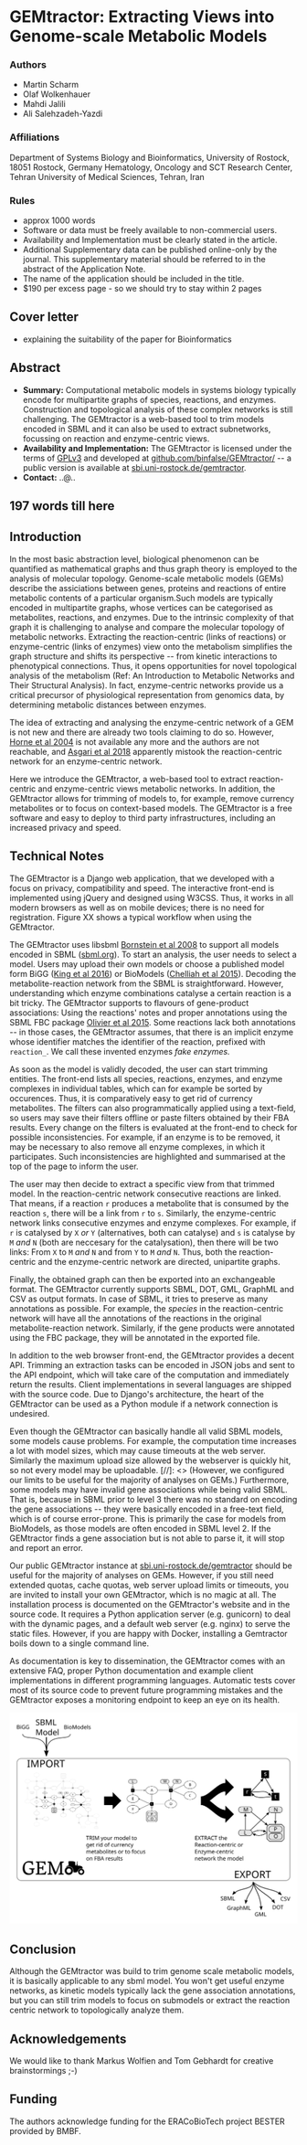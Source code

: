 # GEMtractor: Extracting Views into Genome-scale Metabolic Models

### Authors
* Martin Scharm
* Olaf Wolkenhauer
* Mahdi Jalili
* Ali Salehzadeh-Yazdi

### Affiliations
Department of Systems Biology and Bioinformatics, University of Rostock, 18051 Rostock, Germany
Hematology, Oncology and SCT Research Center, Tehran University of Medical Sciences, Tehran, Iran

### Rules

* approx 1000 words
* Software or data must be freely available to non-commercial users. 
* Availability and Implementation must be clearly stated in the article.
* Additional Supplementary data can be published online-only by the journal. This supplementary material should be referred to in the abstract of the Application Note.
* The name of the application should be included in the title.
* $190 per excess page - so we should try to stay within 2 pages

## Cover letter
* explaining the suitability of the paper for Bioinformatics

## Abstract
* **Summary:** Computational metabolic models in systems biology typically encode for multipartite graphs of species, reactions, and enzymes. Construction and topological analysis of these complex networks is still challenging.
The GEMtractor is a web-based tool to trim models encoded in SBML and it can also be used to extract subnetworks, focussing on reaction and enzyme-centric views.
* **Availability and Implementation:** The GEMtractor is licensed under the terms of [GPLv3](https://www.gnu.org/licenses/gpl-3.0.en.html) and developed at [github.com/binfalse/GEMtractor/](https://github.com/binfalse/GEMtractor/) -- a public version is available at [sbi.uni-rostock.de/gemtractor](https://www.sbi.uni-rostock.de/gemtractor).
* **Contact:** ..@..


## 197 words till here

## Introduction
In the most basic abstraction level, biological phenomenon can be quantified as mathematical graphs and thus graph theory is employed to the analysis of molecular topology. Genome-scale metabolic models (GEMs) describe the assiciations between genes, proteins and reactions of entire metabolic contents of a particular organism.Such models are typically encoded in multipartite graphs, whose vertices can be categorised as metabolites, reactions, and enzymes.
Due to the intrinsic complexity of that graph it is challenging to analyse and compare the molecular topology of metabolic networks.
Extracting the reaction-centric (links of reactions) or enzyme-centric (links of enzymes) view onto the metabolism simplifies the graph structure and shifts its perspective -- from kinetic interactions to phenotypical connections. Thus, it opens opportunities for novel topological analysis of the metabolism (Ref: An Introduction to Metabolic Networks and Their Structural Analysis).
In fact, enzyme-centric networks provide us a critical precursor of physiological representation from genomics data, by determining metabolic distances between enzymes.

The idea of extracting and analysing the enzyme-centric network of a GEM is not new and there are already two tools claiming to do so.
However, [Horne et al 2004](https://academic.oup.com/bioinformatics/article/20/13/2050/241978) is not available any more and the authors are not reachable, and [Asgari et al 2018](https://www.ingentaconnect.com/contentone/ben/cbio/2018/00000013/00000001/art00015) apparently mistook the reaction-centric network for an enzyme-centric network.

Here we introduce the GEMtractor, a web-based tool to extract reaction-centric and enzyme-centric views metabolic networks.
In addition, the GEMtractor allows for trimming of models to, for example, remove currency metabolites or to focus on context-based models.
The GEMtractor is a free software and easy to deploy to third party infrastructures, including an increased privacy and speed.

## Technical Notes
The GEMtractor is a Django web application, that we developed with a focus on privacy, compatibility and speed.
The interactive front-end is implemented using jQuery and designed using W3CSS.
Thus, it works in all modern browsers as well as on mobile devices; there is no need for registration.
Figure XX shows a typical workflow when using the GEMtractor.

The GEMtractor uses libsbml [Bornstein et al 2008](https://www.ncbi.nlm.nih.gov/pubmed/18252737) to support all models encoded in SBML ([sbml.org](http://sbml.org/Main_Page)).
To start an analysis, the user needs to select a model. Users may upload their own models or choose a published model form BiGG ([King et al 2016](https://academic.oup.com/nar/article/44/D1/D515/2502593)) or BioModels ([Chelliah et al 2015](https://nar.oxfordjournals.org/content/early/2014/11/20/nar.gku1181)).
Decoding the metabolite-reaction network from the SBML is straightforward.
However, understanding which enzyme combinations catalyse a certain reaction is a bit tricky.
The GEMtractor supports to flavours of gene-product associations: Using the reactions' notes and proper annotations using the SBML FBC package [Olivier et al 2015](https://co.mbine.org/specifications/sbml.level-3.version-1.fbc.version-2.release-1).
Some reactions lack both annotations -- in those cases, the GEMtractor assumes, that there is an implicit enzyme whose identifier matches the identifier of the reaction, prefixed with `reaction_`.
We call these invented enzymes *fake enzymes.*

As soon as the model is validly decoded, the user can start trimming entities.
The front-end lists all species, reactions, enzymes, and enzyme complexes in individual tables, which can for example be sorted by occurences.
Thus, it is comparatively easy to get rid of currency metabolites.
The filters can also programmatically applied using a text-field, so users may save their filters offline or paste filters obtained by their FBA results.
Every change on the filters is evaluated at the front-end to check for possible inconsistencies.
For example, if an enzyme is to be removed, it may be necessary to also remove all enzyme complexes, in which it participates.
Such inconsistencies are highlighted and summarised at the top of the page to inform the user.

The user may then decide to extract a specific view from that trimmed model.
In the reaction-centric network consecutive reactions are linked.
That means, if a reaction `r` produces a metabolite that is consumed by the reaction `s`, there will be a link from `r` to `s`.
Similarly, the enzyme-centric network links consecutive enzymes and enzyme complexes.
For example, if `r` is catalysed by `X` *or* `Y` (alternatives, both can catalyse) and `s` is catalyse by `M` *and* `N` (both are neccesary for the catalysation), then there will be two links: From `X` to `M` *and* `N` and from `Y` to `M` *and* `N`.
Thus, both the reaction-centric and the enzyme-centric network are directed, unipartite graphs.

Finally, the obtained graph can then be exported into an exchangeable format.
The GEMtractor currently supports SBML, DOT, GML, GraphML and CSV as output formats.
In case of SBML, it tries to preserve as many annotations as possible.
For example, the *species* in the reaction-centric network will have all the annotations of the reactions in the original metabolite-reaction network.
Similarly, if the gene products were annotated using the FBC package, they will be annotated in the exported file.

In addition to the web browser front-end, the GEMtractor provides a decent API.
Trimming an extraction tasks can be encoded in JSON jobs and sent to the API endpoint, which will take care of the computation and immediately return the results.
Client implementations in several languages are shipped with the source code.
Due to Django's architecture, the heart of the GEMtractor can be used as a Python module if a network connection is undesired.

Even though the GEMtractor can basically handle all valid SBML models, some models cause problems.
For example, the computation time increases a lot with model sizes, which may cause timeouts at the web server.
Similarly the maximum upload size allowed by the webserver is quickly hit, so not every model may be uploadable.
[//]: <> (However, we configured our limits to be useful for the majority of analyses on GEMs.)
Furthermore, some models may have invalid gene associations while being valid SBML.
That is, because in SBML prior to level 3 there was no standard on encoding the gene associations -- they were basically encoded in a free-text field, which is of course error-prone.
This is primarily the case for models from BioModels, as those models are often encoded in SBML level 2.
If the GEMtractor finds a gene association but is not able to parse it, it will stop and report an error.

Our public GEMtractor instance at [sbi.uni-rostock.de/gemtractor](https://www.sbi.uni-rostock.de/gemtractor) should be useful for the majority of analyses on GEMs.
However, if you still need extended quotas, cache quotas, web server upload limits or timeouts, you are invited to install your own GEMtractor, which is no magic at all.
The installation process is documented on the GEMtractor's website and in the source code.
It requires a Python application server (e.g. gunicorn) to deal with the dynamic pages, and a default web server (e.g. nginx) to serve the static files.
However, if you are happy with Docker, installing a Gemtractor boils down to a single command line.


As documentation is key to dissemination, the GEMtractor comes with an extensive FAQ, proper Python documentation and example client implementations in different programming languages.
Automatic tests cover most of its source code to prevent future programming mistakes and the GEMtractor exposes a monitoring endpoint to keep an eye on its health.


![workflow](fig.svg)


## Conclusion

Although the GEMtractor was build to trim genome scale metabolic models, it is basically applicable to any sbml model. You won't get useful enzyme networks, as kinetic models typically lack the gene association annotations, but you can still trim models to focus on submodels or extract the reaction centric network to topologically analyze them.

## Acknowledgements

We would like to thank Markus Wolfien and Tom Gebhardt for creative brainstormings ;-)

## Funding
The authors acknowledge funding for the ERACoBioTech project BESTER provided by BMBF.


